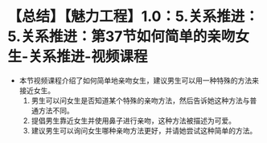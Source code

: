 # 【总结】【魅力工程】1.0：5.关系推进：5.关系推进：第37节如何简单的亲吻女生-关系推进-视频课程

-   本节视频课程介绍了如何简单地亲吻女生，建议男生可以用一种特殊的方法来接近女生。
    1.  男生可以问女生是否知道某个特殊的亲吻方法，然后告诉她这种方法与普通方法不同。
    2.  提倡男生靠近女生并使用鼻子进行亲吻，这种方法被描述为可爱。
    3.  建议男生可以询问女生哪种亲吻方法更好，并请她尝试这种简单的方法。